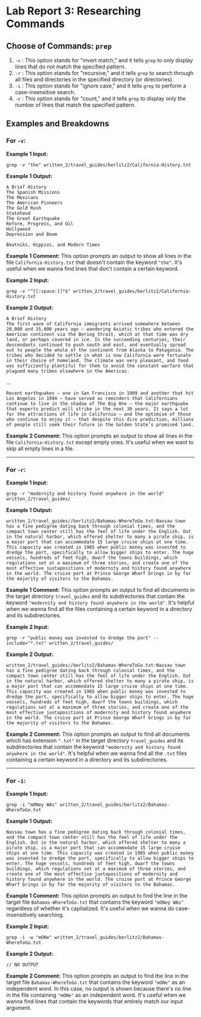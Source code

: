 # Lab Report 3: Researching Commands
## Choose of Commands: `prep`
1. `-v` : This option stands for "invert match," and it tells `grep` to only display lines that do not match the specified pattern.
2. `-r` : This option stands for "recursive," and it tells `grep` to search through all files and directories in the specified directory (or directories).
3. `-i` : This option stands for "ignore case," and it tells `grep` to perform a case-insensitive search.
4. `-c` : This option stands for "count," and it tells `grep` to display only the number of lines that match the specified pattern.
## Examples and Breakdowns
### For `-v`:

**Example 1 Input:**
```
grep -v "the" written_2/travel_guides/berlitz2/California-History.txt
```
**Example 1 Output:**
```
A Brief History
The Spanish Missions
The Mexicans
The American Pioneers
The Gold Rush
Statehood
The Great Earthquake
Reform, Progress, and Oil
Hollywood
Depression and Boom

Beatniks, Hippies, and Modern Times
```
**Example 1 Comment:** This option prompts an output to show all lines in the file `California-History.txt` that doesn't contain the keyword `"the"`. It's useful when we wanna find lines that don't contain a certain keyword.

**Example 2 Input:**
```
grep -v "^[[:space:]]*$" written_2/travel_guides/berlitz2/California-History.txt
```
**Example 2 Output:**
```
A Brief History
The first wave of California immigrants arrived somewhere between 20,000 and 35,000 years ago — wandering Asiatic tribes who entered the American continent via the Bering Strait, which at that time was dry land, or perhaps covered in ice. In the succeeding centuries, their descendants continued to push south and east, and eventually spread out to people the whole of the continent from Alaska to Patagonia. The tribes who decided to settle in what is now California were fortunate in their choice of homeland. The climate was very pleasant, and food was sufficiently plentiful for them to avoid the constant warfare that plagued many tribes elsewhere in the Americas.
```
...
```
Recent earthquakes — one in San Francisco in 1989 and another that hit Los Angeles in 1994 — have served as reminders that Californians continue to live in the shadow of The Big One — the major earthquake that experts predict will strike in the next 30 years. It says a lot for the attractions of life in California — and the optimism of those who continue to enjoy it — that despite this dire prediction, millions of people still seek their future in the Golden State’s promised land.
```
**Example 2 Comment:** This option prompts an output to show all lines in the file `California-History.txt` except empty ones. It's useful when we want to skip all empty lines in a file.

---

### For `-r`:

**Example 1 Input:**
```
grep -r "modernity and history found anywhere in the world" written_2/travel_guides/
```
**Example 1 Output:**
```
written_2/travel_guides//berlitz2/Bahamas-WhereToGo.txt:Nassau town has a fine pedigree dating back through colonial times, and the compact town center still has the feel of life under the English. Out in the natural harbor, which offered shelter to many a pirate ship, is a major port that can accommodate 15 large cruise ships at one time. This capacity was created in 1965 when public money was invested to dredge the port, specifically to allow bigger ships to enter. The huge vessels, hundreds of feet high, dwarf the towns buildings, which regulations set at a maximum of three stories, and create one of the most effective juxtapositions of modernity and history found anywhere in the world. The cruise port at Prince George Wharf brings in by far the majority of visitors to the Bahamas.
```
**Example 1 Comment:** This option prompts an output to find all documents in the target directory `travel_guides` and its subdirectories that contain the keyword `"modernity and history found anywhere in the world"`. It's helpful when we wanna find all the files containing a certain keyword in a directory and its subdirectories.

**Example 2 Input:**
```
grep -r "public money was invested to dredge the port" --include="*.txt" written_2/travel_guides/
```
**Example 2 Output:**
```
written_2/travel_guides//berlitz2/Bahamas-WhereToGo.txt:Nassau town has a fine pedigree dating back through colonial times, and the compact town center still has the feel of life under the English. Out in the natural harbor, which offered shelter to many a pirate ship, is a major port that can accommodate 15 large cruise ships at one time. This capacity was created in 1965 when public money was invested to dredge the port, specifically to allow bigger ships to enter. The huge vessels, hundreds of feet high, dwarf the towns buildings, which regulations set at a maximum of three stories, and create one of the most effective juxtapositions of modernity and history found anywhere in the world. The cruise port at Prince George Wharf brings in by far the majority of visitors to the Bahamas.
```
**Example 2 Comment:** This option prompts an output to find all documents which has extension `".txt"` in the target directory `travel_guides` and its subdirectories that contain the keyword `"modernity and history found anywhere in the world"`. It's helpful when we wanna find all the `.txt` files containing a certain keyword in a directory and its subdirectories.

---

### For `-i`:

**Example 1 Input:**
```
grep -i "mONey WAs" written_2/travel_guides/berlitz2/Bahamas-WhereToGo.txt
```
**Example 1 Output:**
```
Nassau town has a fine pedigree dating back through colonial times, and the compact town center still has the feel of life under the English. Out in the natural harbor, which offered shelter to many a pirate ship, is a major port that can accommodate 15 large cruise ships at one time. This capacity was created in 1965 when public money was invested to dredge the port, specifically to allow bigger ships to enter. The huge vessels, hundreds of feet high, dwarf the towns buildings, which regulations set at a maximum of three stories, and create one of the most effective juxtapositions of modernity and history found anywhere in the world. The cruise port at Prince George Wharf brings in by far the majority of visitors to the Bahamas.
```
**Example 1 Comment:** This option prompts an output to find the line in the target file `Bahamas-WhereToGo.txt` that contains the keyword `"mONey WAs"` regardless of whether it's capitalized. It's useful when we wanna do case-insensitively searching.

**Example 2 Input:**
```
grep -i -w "mONe" written_2/travel_guides/berlitz2/Bahamas-WhereToGo.txt
```
**Example 2 Output:**
```
// NO OUTPUT
```
**Example 2 Comment:** This option prompts an output to find the line in the target file `Bahamas-WhereToGo.txt` that contains the keyword `"mONe"` as an independent word. In this case, no output is shown because there's no line in the file containing `"mONe"` as an independent word. It's useful when we wanna find lines that contain the keywords that entirely match our input argument.

